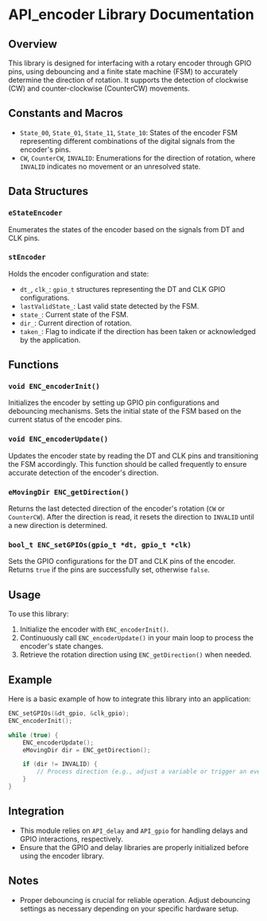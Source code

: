 # API_encoder Library Documentation

## Overview

This library is designed for interfacing with a rotary encoder through GPIO pins, using debouncing and a finite state machine (FSM) to accurately determine the direction of rotation. It supports the detection of clockwise (CW) and counter-clockwise (CounterCW) movements.

## Constants and Macros

- `State_00`, `State_01`, `State_11`, `State_10`: States of the encoder FSM representing different combinations of the digital signals from the encoder's pins.
- `CW`, `CounterCW`, `INVALID`: Enumerations for the direction of rotation, where `INVALID` indicates no movement or an unresolved state.

## Data Structures

### `eStateEncoder`

Enumerates the states of the encoder based on the signals from DT and CLK pins.

### `stEncoder`

Holds the encoder configuration and state:
- `dt_`, `clk_`: `gpio_t` structures representing the DT and CLK GPIO configurations.
- `lastValidState_`: Last valid state detected by the FSM.
- `state_`: Current state of the FSM.
- `dir_`: Current direction of rotation.
- `taken_`: Flag to indicate if the direction has been taken or acknowledged by the application.

## Functions

### `void ENC_encoderInit()`

Initializes the encoder by setting up GPIO pin configurations and debouncing mechanisms. Sets the initial state of the FSM based on the current status of the encoder pins.

### `void ENC_encoderUpdate()`

Updates the encoder state by reading the DT and CLK pins and transitioning the FSM accordingly. This function should be called frequently to ensure accurate detection of the encoder's direction.

### `eMovingDir ENC_getDirection()`

Returns the last detected direction of the encoder's rotation (`CW` or `CounterCW`). After the direction is read, it resets the direction to `INVALID` until a new direction is determined.

### `bool_t ENC_setGPIOs(gpio_t *dt, gpio_t *clk)`

Sets the GPIO configurations for the DT and CLK pins of the encoder. Returns `true` if the pins are successfully set, otherwise `false`.

## Usage

To use this library:
1. Initialize the encoder with `ENC_encoderInit()`.
2. Continuously call `ENC_encoderUpdate()` in your main loop to process the encoder's state changes.
3. Retrieve the rotation direction using `ENC_getDirection()` when needed.

## Example

Here is a basic example of how to integrate this library into an application:

```c
ENC_setGPIOs(&dt_gpio, &clk_gpio);
ENC_encoderInit();

while (true) {
    ENC_encoderUpdate();
    eMovingDir dir = ENC_getDirection();

    if (dir != INVALID) {
        // Process direction (e.g., adjust a variable or trigger an event)
    }
}
```
## Integration
- This module relies on `API_delay` and `API_gpio` for handling delays and GPIO interactions, respectively.
- Ensure that the GPIO and delay libraries are properly initialized before using the encoder library.

## Notes
- Proper debouncing is crucial for reliable operation. Adjust debouncing settings as necessary depending on your specific hardware setup.